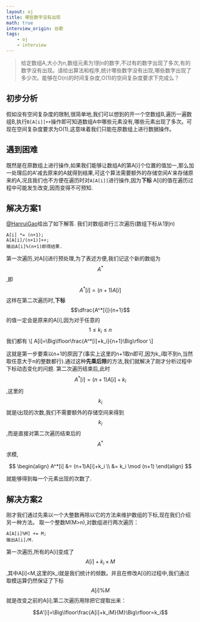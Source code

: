 ```yaml
---
layout: oj
title: 哪些数字没有出现
math: true
interview_origin: 谷歌
tags:
    - oj
    - interview
---
```


>给定数组A,大小为n,数组元素为1到n的数字,不过有的数字出现了多次,有的数字没有出现。请给出算法和程序,统计哪些数字没有出现,哪些数字出现了多少次。能够在O(n)的时间复杂度,O(1)的空间复杂度要求下完成么？

## 初步分析
假如没有空间复杂度的限制,很简单地,我们可以想到的开一个空数组B,遍历一遍数组B,执行`B[A[i]]++`操作即可知道数组A中哪些元素没有,哪些元素出现了多次。可现在空间复杂度要求为O(1),这意味着我们只能在原数组上进行数据操作。

## 遇到困难
既然是在原数组上进行操作,如果我们能够让数组A的第A[i]个位置的值加一,那么加一处理后的A'减去原来的A就得到结果,可这个算法需要额外的存储空间A'来存储原来的A,况且我们也不方便在遍历时对`A[A[i]]`进行操作,因为**下标** A[i]的值在遍历过程中可能发生改变,因而变得不可预知.

## 解决方案1
[@HanruiGao](http://weibo.com/1670029795)给出了如下解答.
我们对数组进行三次遍历(数组下标从1到n)
```
A[i] *= (n+1);
A[A[i]/(n+1)]++;
输出A[i]%(n+1)即得结果.
```
第一次遍历,对A[i]进行预处理,为了表述方便,我们记这个新的数组为$$A^*$$,即$$A^*[i]=(n+1)A[i]$$
这样在第二次遍历时,**下标** $$\dfrac{A^*[i]}{n+1}$$的值一定会是原来的A[i],因为对于任意的
$$1\leq k_i\leq n$$
我们都有
\\[
A[i]=\Big\lfloor\frac{A^*[i]+k_i}{n+1}\Big\rfloor
\\]

这就是第一步要乘以n+1的原因了(事实上这里的n+1取n即可,因为k_i取不到n,当然取任意大于n的整数都行).通过这种**先乘后除**的方法,我们就解决了刚才分析过程中下标动态变化的问题.
第二次遍历结束后,此时$$A^*[i]=(n+1)A[i]+k_i$$,这里的$$k_i$$就是i出现的次数,我们不需要额外的存储空间来得到$$k_i$$,而是直接对第二次遍历结束后的$$A^*$$求模,

$$
\begin{align}
A^*[i]  &= (n+1)A[i]+k_i \\
&= k_i \mod (n+1)
\end{align}
$$

就能够得到每一个元素出现的次数了.

## 解决方案2
刚才我们通过先乘以一个大整数再除以它的方法来维护数组的下标,现在我们介绍另一种方法。
取一个整数M(M>n),对数组进行两次遍历：

    A[A[i]%M] += M;
    输出A[i]/M.

第一次遍历,所有的A[i]变成了 $$A[i]+k_i\times M$$ ,其中A[i]<M,这里的k_i就是我们统计的频数。并且在修改A[i]的过程中,我们通过取模运算仍然保证了下标 $$A[i]\%M$$ 就是改变之前的A[i];第二次遍历用除把它提取出来：

$$A'[i]=\Big\lfloor\frac{A[i]+k_iM}{M}\Big\rfloor=k_i$$
